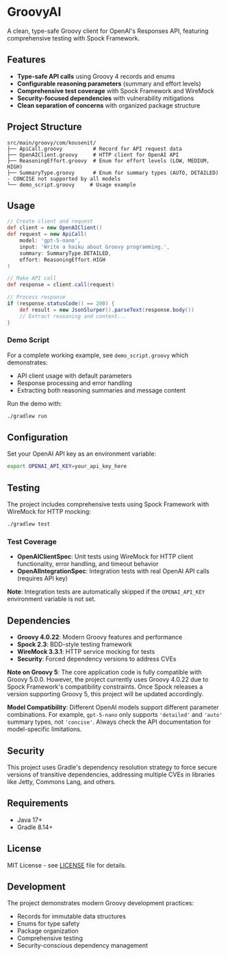# GroovyAI

A clean, type-safe Groovy client for OpenAI's Responses API, featuring comprehensive testing with Spock Framework.

## Features

- **Type-safe API calls** using Groovy 4 records and enums
- **Configurable reasoning parameters** (summary and effort levels)
- **Comprehensive test coverage** with Spock Framework and WireMock
- **Security-focused dependencies** with vulnerability mitigations
- **Clean separation of concerns** with organized package structure

## Project Structure

```
src/main/groovy/com/kousenit/
├── ApiCall.groovy          # Record for API request data
├── OpenAIClient.groovy     # HTTP client for OpenAI API
├── ReasoningEffort.groovy  # Enum for effort levels (LOW, MEDIUM, HIGH)
├── SummaryType.groovy      # Enum for summary types (AUTO, DETAILED) - CONCISE not supported by all models
└── demo_script.groovy     # Usage example
```

## Usage

```groovy
// Create client and request
def client = new OpenAIClient()
def request = new ApiCall(
    model: 'gpt-5-nano',
    input: 'Write a haiku about Groovy programming.',
    summary: SummaryType.DETAILED,
    effort: ReasoningEffort.HIGH
)

// Make API call
def response = client.call(request)

// Process response
if (response.statusCode() == 200) {
    def result = new JsonSlurper().parseText(response.body())
    // Extract reasoning and content...
}
```

### Demo Script

For a complete working example, see `demo_script.groovy` which demonstrates:
- API client usage with default parameters
- Response processing and error handling
- Extracting both reasoning summaries and message content

Run the demo with:
```bash
./gradlew run
```

## Configuration

Set your OpenAI API key as an environment variable:
```bash
export OPENAI_API_KEY=your_api_key_here
```

## Testing

The project includes comprehensive tests using Spock Framework with WireMock for HTTP mocking:

```bash
./gradlew test
```

### Test Coverage

- **OpenAIClientSpec**: Unit tests using WireMock for HTTP client functionality, error handling, and timeout behavior
- **OpenAIIntegrationSpec**: Integration tests with real OpenAI API calls (requires API key)

**Note**: Integration tests are automatically skipped if the `OPENAI_API_KEY` environment variable is not set.

## Dependencies

- **Groovy 4.0.22**: Modern Groovy features and performance
- **Spock 2.3**: BDD-style testing framework
- **WireMock 3.3.1**: HTTP service mocking for tests
- **Security**: Forced dependency versions to address CVEs

**Note on Groovy 5**: The core application code is fully compatible with Groovy 5.0.0. However, the project currently uses Groovy 4.0.22 due to Spock Framework's compatibility constraints. Once Spock releases a version supporting Groovy 5, this project will be updated accordingly.

**Model Compatibility**: Different OpenAI models support different parameter combinations. For example, `gpt-5-nano` only supports `'detailed'` and `'auto'` summary types, not `'concise'`. Always check the API documentation for model-specific limitations.

## Security

This project uses Gradle's dependency resolution strategy to force secure versions of transitive dependencies, addressing multiple CVEs in libraries like Jetty, Commons Lang, and others.

## Requirements

- Java 17+
- Gradle 8.14+

## License

MIT License - see [LICENSE](LICENSE) file for details.

## Development

The project demonstrates modern Groovy development practices:
- Records for immutable data structures
- Enums for type safety
- Package organization
- Comprehensive testing
- Security-conscious dependency management